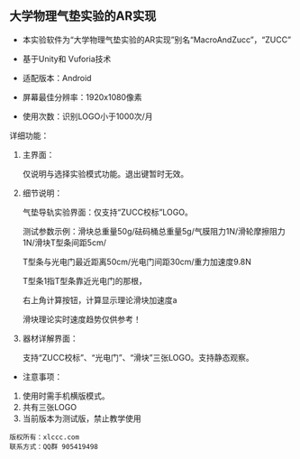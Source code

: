 ## 大学物理气垫实验的AR实现
* 本实验软件为“大学物理气垫实验的AR实现”别名“MacroAndZucc”，“ZUCC”
* 基于Unity和 Vuforia技术

* 适配版本：Android

* 屏幕最佳分辨率：1920x1080像素
* 使用次数：识别LOGO小于1000次/月

详细功能：
1. 主界面：
	
	仅说明与选择实验模式功能。退出键暂时无效。
	
2. 细节说明： 
	
	气垫导轨实验界面：仅支持“ZUCC校标”LOGO。
	
	测试参数示例：滑块总重量50g/砝码桶总重量5g/气膜阻力1N/滑轮摩擦阻力1N/滑块T型条间距5cm/
	
	T型条与光电门最近距离50cm/光电门间距30cm/重力加速度9.8N
	
	T型条1指T型条靠近光电门的那根，
	
	右上角计算按钮，计算显示理论滑块加速度a
	
	滑块理论实时速度趋势仅供参考！

3. 器材详解界面：

	支持“ZUCC校标”、“光电门”、“滑块”三张LOGO。支持静态观察。

* 注意事项：

1. 使用时需手机横版模式。
2. 共有三张LOGO
3. 当前版本为测试版，禁止教学使用

```
版权所有：xlccc.com
联系方式：QQ群 905419498
```